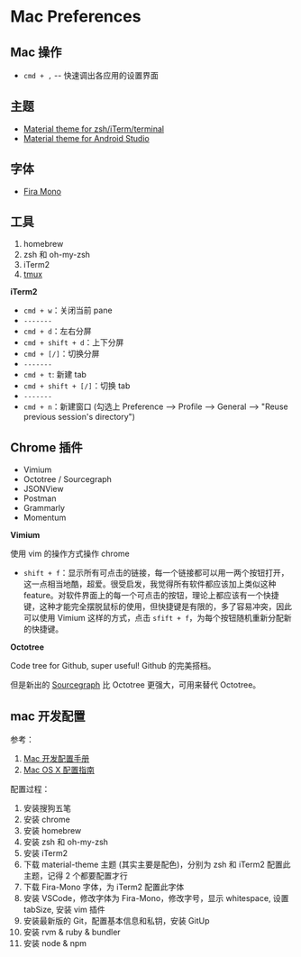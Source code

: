 # Mac Preferences

## Mac 操作

- `cmd + ,` -- 快速调出各应用的设置界面

## 主题

- [Material theme for zsh/iTerm/terminal](https://github.com/carloscuesta/materialshell)
- [Material theme for Android Studio](https://github.com/ChrisRM/material-theme-jetbrains)

## 字体

- [Fira Mono](https://mozilla.github.io/Fira/)

## 工具

1. homebrew
1. zsh 和 oh-my-zsh
1. iTerm2
1. [tmux](./tmux.md)

**iTerm2**

- `cmd + w`：关闭当前 pane
- `-------`
- `cmd + d`：左右分屏
- `cmd + shift + d`：上下分屏
- `cmd + [/]`：切换分屏
- `-------`
- `cmd + t`: 新建 tab
- `cmd + shift + [/]`：切换 tab
- `-------`
- `cmd + n`：新建窗口 (勾选上 Preference --> Profile --> General --> "Reuse previous session's directory")

## Chrome 插件

- Vimium
- Octotree / Sourcegraph
- JSONView
- Postman
- Grammarly
- Momentum

**Vimium**

使用 vim 的操作方式操作 chrome

- `shift + f`：显示所有可点击的链接，每一个链接都可以用一两个按钮打开，这一点相当地酷，超爱。很受启发，我觉得所有软件都应该加上类似这种 feature。对软件界面上的每一个可点击的按钮，理论上都应该有一个快捷键，这种才能完全摆脱鼠标的使用，但快捷键是有限的，多了容易冲突，因此可以使用 Vimium 这样的方式，点击 `sfift + f`，为每个按钮随机重新分配新的快捷键。

**Octotree**

Code tree for Github, super useful! Github 的完美搭档。

但是新出的 [Sourcegraph](https://about.sourcegraph.com/) 比 Octotree 更强大，可用来替代 Octotree。

## mac 开发配置

参考：

1. [Mac 开发配置手册](https://aaaaaashu.gitbooks.io/mac-dev-setup/content/index.html)
1. [Mac OS X 配置指南](https://mac-setup.wildflame.org/)

配置过程：

1. 安装搜狗五笔
1. 安装 chrome
1. 安装 homebrew
1. 安装 zsh 和 oh-my-zsh
1. 安装 iTerm2
1. 下载 material-theme 主题 (其实主要是配色)，分别为 zsh 和 iTerm2 配置此主题，记得 2 个都要配置才行
1. 下载 Fira-Mono 字体，为 iTerm2 配置此字体
1. 安装 VSCode，修改字体为 Fira-Mono，修改字号，显示 whitespace, 设置 tabSize, 安装 vim 插件
1. 安装最新版的 Git，配置基本信息和私钥，安装 GitUp
1. 安装 rvm & ruby & bundler
1. 安装 node & npm
